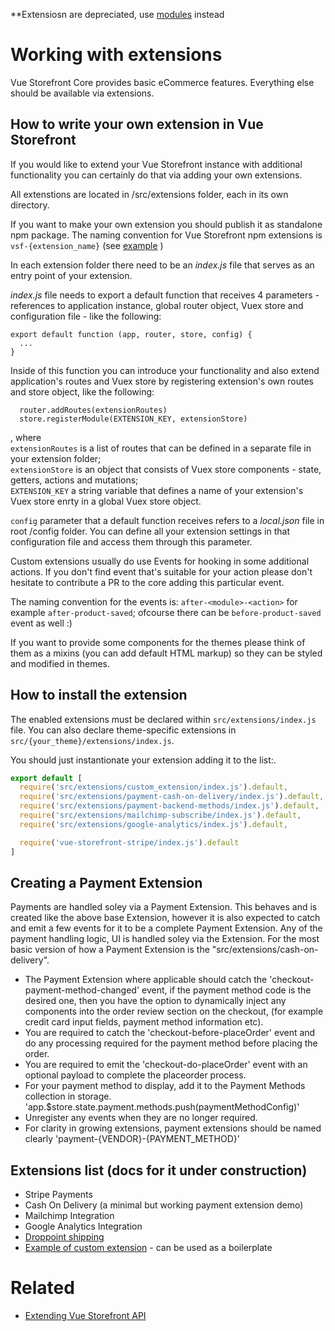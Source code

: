 
**Extensiosn are depreciated, use [modules](https://github.com/DivanteLtd/vue-storefront/blob/master/doc/api-modules/about-modules.md) instead
# Working with extensions

Vue Storefront Core provides basic eCommerce features. Everything else should be available via extensions.

## How to write your own extension in Vue Storefront
If you would like to extend your Vue Storefront instance with additional functionality you can certainly do that via adding your own extensions.  

All extenstions are located in /src/extensions folder, each in its own directory.  

If you want to make your own extension you should publish it as standalone npm package. The naming convention for Vue Storefront npm extensions is `vsf-{extension_name}` (see [example](https://www.npmjs.com/package/vsf-external-checkout?activeTab=readme) )

In each extension folder there need to be an *index.js* file that serves as an entry point of your extension.  

*index.js* file needs to export a default function that receives 4 parameters - references to application instance, global router object, Vuex store and configuration file - like the following:
```
export default function (app, router, store, config) {
  ...
}
```
Inside of this function you can introduce your functionality and also extend application's routes and Vuex store by registering extension's own routes and store object, like the following:
```
  router.addRoutes(extensionRoutes)
  store.registerModule(EXTENSION_KEY, extensionStore)
```
, where  
`extensionRoutes` is a list of routes that can be defined in a separate file in your extension folder;  
`extensionStore` is an object that consists of Vuex store components - state, getters, actions and mutations;  
`EXTENSION_KEY` a string variable that defines a name of your extension's Vuex store enrty in a global Vuex store object.  

`config` parameter that a default function receives refers to a *local.json* file in root /config folder. You can define all your extension settings in that configuration file and access them through this parameter. 

Custom extensions usually do use Events for hooking in some additional actions. If you don't find event that's suitable for your action please don't hesitate to contribute a PR to the core adding this particular event.

The naming convention for the events is: `after-<module>-<action>` for example `after-product-saved`; ofcourse there can be `before-product-saved` event as well :)

If you want to provide some components for the themes please think of them as a mixins (you can add default HTML markup) so they can be styled and modified in themes.

## How to install the extension
The enabled extensions must be declared within `src/extensions/index.js` file. You can also declare theme-specific extensions in `src/{your_theme}/extensions/index.js`.

You should just instantionate your extension adding it to the list:.


```js
export default [
  require('src/extensions/custom_extension/index.js').default,
  require('src/extensions/payment-cash-on-delivery/index.js').default,
  require('src/extensions/payment-backend-methods/index.js').default,
  require('src/extensions/mailchimp-subscribe/index.js').default,
  require('src/extensions/google-analytics/index.js').default,

  require('vue-storefront-stripe/index.js').default
]
```

## Creating a Payment Extension

Payments are handled soley via a Payment Extension. This behaves and is created like the above base Extension, however it is also expected to catch and emit a few events for it to be a complete Payment Extension. Any of the payment handling logic, UI is handled soley via the Extension. For the most basic version of how a Payment Extension is the "src/extensions/cash-on-delivery".
* The Payment Extension where applicable should catch the 'checkout-payment-method-changed' event, if the payment method code is the desired one, then you have the option to dynamically inject any components into the order review section on the checkout, (for example credit card input fields, payment method information etc).
* You are required to catch the 'checkout-before-placeOrder' event and do any processing required for the payment method before placing the order.
* You are required to emit the 'checkout-do-placeOrder' event with an optional payload to complete the placeorder process.
* For your payment method to display, add it to the Payment Methods collection in storage. 'app.$store.state.payment.methods.push(paymentMethodConfig)'
* Unregister any events when they are no longer required.
* For clarity in growing extensions, payment extensions should be named clearly 'payment-{VENDOR}-{PAYMENT_METHOD}'

## Extensions list (docs for it under construction)
* Stripe Payments
* Cash On Delivery (a minimal but working payment extension demo)
* Mailchimp Integration
* Google Analytics Integration
* [Droppoint shipping](https://github.com/DivanteLtd/vue-storefront/blob/master/doc/extensions/droppoint-shipping.md)
* [Example of custom extension](https://github.com/DivanteLtd/vue-storefront/tree/master/src/extensions/template) - can be used as a boilerplate

# Related
* [Extending Vue Storefront API](https://github.com/DivanteLtd/vue-storefront/blob/master/doc/Extending%20vue-storefront-api.md)
